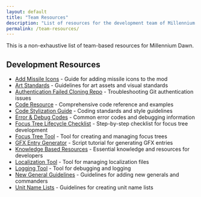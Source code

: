 ```yaml
---
layout: default
title: "Team Resources"
description: "List of resources for the development team of Millennium Dawn."
permalink: /team-resources/
---
```


This is a non-exhaustive list of team-based resources for Millennium Dawn.

## Development Resources

- [Add Missile Icons](dev-resources/add-missile-icons) - Guide for adding missile icons to the mod
- [Art Standards](dev-resources/art-stanadards) - Guidelines for art assets and visual standards
- [Authentication Failed Cloning Repo](dev-resources/authentication-failed-cloning-repo) - Troubleshooting Git authentication issues
- [Code Resource](dev-resources/code-resource) - Comprehensive code reference and examples
- [Code Stylization Guide](dev-resources/code-stylization-guide/) - Coding standards and style guidelines
- [Error & Debug Codes](dev-resources/error-debug-codes/) - Common error codes and debugging information
- [Focus Tree Lifecycle Checklist](dev-resources/focus-tree-lifecycle-checklist/) - Step-by-step checklist for focus tree development
- [Focus Tree Tool](dev-resources/focus-tree-tool/) - Tool for creating and managing focus trees
- [GFX Entry Generator](dev-resources/gfx-entry-generator/) - Script tutorial for generating GFX entries
- [Knowledge Based Resources](dev-resources/knowledge-based-resources/) - Essential knowledge and resources for developers
- [Localization Tool](dev-resources/localization-tool/) - Tool for managing localization files
- [Logging Tool](dev-resources/logging-tool/) - Tool for debugging and logging
- [New General Guidelines](dev-resources/new-general-guidelines/) - Guidelines for adding new generals and commanders
- [Unit Name Lists](dev-resources/unit-name-lists/) - Guidelines for creating unit name lists
